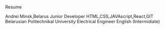  Resume

Andrei
Minsk,Belarus
Junior Developer
HTML,CSS,JAVAscript,React,GIT
Belarusian Politechnikal University 
	   	 Electrical Engineer
English (Intermidiate)

